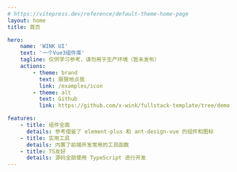 ```yaml
---
# https://vitepress.dev/reference/default-theme-home-page
layout: home
title: 首页

hero:
    name: 'WINK UI'
    text: '一个Vue3组件库'
    tagline: 仅供学习参考，请勿用于生产环境（暂未发布）
    actions:
        - theme: brand
          text: 狠狠地点我
          link: /examples/icon
        - theme: alt
          text: Github
          link: https://github.com/x-wink/fullstack-template/tree/demo

features:
    - title: 组件全面
      details: 参考借鉴了 element-plus 和 ant-design-vue 的组件和图标
    - title: 实用工具
      details: 内置了前端开发常用的工具函数
    - title: TS友好
      details: 源码全部使用 TypeScript 进行开发
---
```


<Index />

<script setup>
import Index from "./index.vue";
</script>
